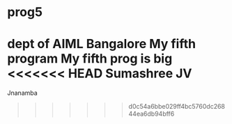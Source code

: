# prog5
dept of AIML
Bangalore
My fifth program
My fifth prog is big
<<<<<<< HEAD
Sumashree JV
=======
Jnanamba 
>>>>>>> d0c54a6bbe029ff4bc5760dc26844ea6db94bff6
